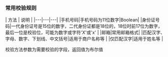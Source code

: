 ### 常用校验规则 

| 方法 | 说明 | 
|---|---|---|
|手机号码|手机号码为11位数字|Boolean|
|身份证号码|一代身份证号是15位的数字，二代身份证都是18位的，18位时前17位为数字，最后一位是校验位，可能为数字或字符'X'或'x'  |
|邮箱|常用邮箱格式|
|匹配汉字、字母、数字、下划线、中文括号|适用于商户名称等 |
|仅匹配汉字|适用于姓名等 |

校验方法参数为需要校验的字段，返回值为布尔值

